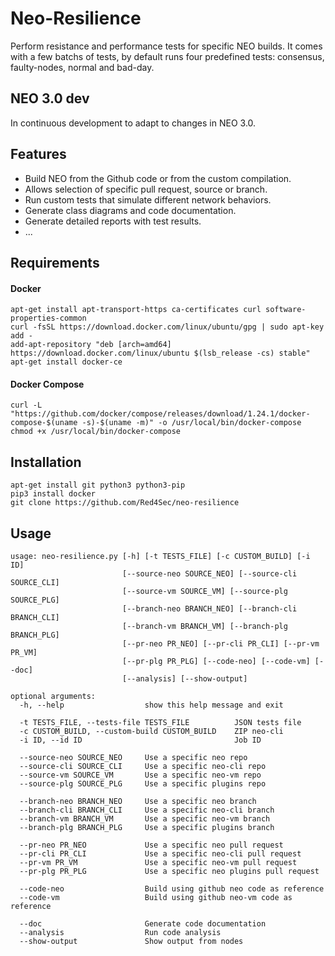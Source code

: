 # Neo-Resilience
Perform resistance and performance tests for specific NEO builds. It comes with a few batchs of tests, by default runs four predefined tests: consensus, faulty-nodes, normal and bad-day.


## NEO 3.0 dev
In continuous development to adapt to changes in NEO 3.0.

## Features
- Build NEO from the Github code or from the custom compilation.
- Allows selection of specific pull request, source or branch.
- Run custom tests that simulate different network behaviors.
- Generate class diagrams and code documentation.
- Generate detailed reports with test results.
- ...

## Requirements

#### Docker
```
apt-get install apt-transport-https ca-certificates curl software-properties-common
curl -fsSL https://download.docker.com/linux/ubuntu/gpg | sudo apt-key add -
add-apt-repository "deb [arch=amd64] https://download.docker.com/linux/ubuntu $(lsb_release -cs) stable"
apt-get install docker-ce
```

#### Docker Compose
```
curl -L "https://github.com/docker/compose/releases/download/1.24.1/docker-compose-$(uname -s)-$(uname -m)" -o /usr/local/bin/docker-compose
chmod +x /usr/local/bin/docker-compose
```

## Installation
```
apt-get install git python3 python3-pip
pip3 install docker
git clone https://github.com/Red4Sec/neo-resilience
```

## Usage
```
usage: neo-resilience.py [-h] [-t TESTS_FILE] [-c CUSTOM_BUILD] [-i ID]
                         [--source-neo SOURCE_NEO] [--source-cli SOURCE_CLI]
                         [--source-vm SOURCE_VM] [--source-plg SOURCE_PLG]
                         [--branch-neo BRANCH_NEO] [--branch-cli BRANCH_CLI]
                         [--branch-vm BRANCH_VM] [--branch-plg BRANCH_PLG]
                         [--pr-neo PR_NEO] [--pr-cli PR_CLI] [--pr-vm PR_VM]
                         [--pr-plg PR_PLG] [--code-neo] [--code-vm] [--doc]
                         [--analysis] [--show-output]

optional arguments:
  -h, --help                  show this help message and exit

  -t TESTS_FILE, --tests-file TESTS_FILE          JSON tests file
  -c CUSTOM_BUILD, --custom-build CUSTOM_BUILD    ZIP neo-cli
  -i ID, --id ID                                  Job ID

  --source-neo SOURCE_NEO     Use a specific neo repo
  --source-cli SOURCE_CLI     Use a specific neo-cli repo
  --source-vm SOURCE_VM       Use a specific neo-vm repo
  --source-plg SOURCE_PLG     Use a specific plugins repo

  --branch-neo BRANCH_NEO     Use a specific neo branch
  --branch-cli BRANCH_CLI     Use a specific neo-cli branch
  --branch-vm BRANCH_VM       Use a specific neo-vm branch
  --branch-plg BRANCH_PLG     Use a specific plugins branch

  --pr-neo PR_NEO             Use a specific neo pull request
  --pr-cli PR_CLI             Use a specific neo-cli pull request
  --pr-vm PR_VM               Use a specific neo-vm pull request
  --pr-plg PR_PLG             Use a specific neo plugins pull request

  --code-neo                  Build using github neo code as reference
  --code-vm                   Build using github neo-vm code as reference

  --doc                       Generate code documentation
  --analysis                  Run code analysis
  --show-output               Show output from nodes

```
